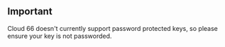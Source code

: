 <!-- usedin: [ _legacy_docker/Tutorials/2000-01-01-ssh-keys.md, _maestro/Tutorials/2000-01-01-ssh-keys.md, _node/tutorials/2000-01-01-ssh-keys.md, _rails/Tutorials/2000-01-01-ssh-keys.md] -->


## Important

Cloud 66 doesn't currently support password protected keys, so please ensure your key is not passworded.


